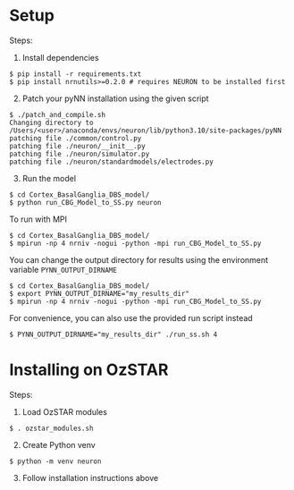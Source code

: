 # Setup
Steps:

1) Install dependencies
```shell
$ pip install -r requirements.txt
$ pip install nrnutils>=0.2.0 # requires NEURON to be installed first
```

2) Patch your pyNN installation using the given script
```shell
$ ./patch_and_compile.sh
Changing directory to /Users/<user>/anaconda/envs/neuron/lib/python3.10/site-packages/pyNN
patching file ./common/control.py
patching file ./neuron/__init__.py
patching file ./neuron/simulator.py
patching file ./neuron/standardmodels/electrodes.py
```

3) Run the model
```shell
$ cd Cortex_BasalGanglia_DBS_model/
$ python run_CBG_Model_to_SS.py neuron
```

To run with MPI
```shell
$ cd Cortex_BasalGanglia_DBS_model/
$ mpirun -np 4 nrniv -nogui -python -mpi run_CBG_Model_to_SS.py
```

You can change the output directory for results using the environment variable `PYNN_OUTPUT_DIRNAME`
```shell
$ cd Cortex_BasalGanglia_DBS_model/
$ export PYNN_OUTPUT_DIRNAME="my_results_dir"
$ mpirun -np 4 nrniv -nogui -python -mpi run_CBG_Model_to_SS.py
```

For convenience, you can also use the provided run script instead
```shell
$ PYNN_OUTPUT_DIRNAME="my_results_dir" ./run_ss.sh 4
```

# Installing on OzSTAR
Steps:

1) Load OzSTAR modules
```shell
$ . ozstar_modules.sh
```

2) Create Python venv
```shell
$ python -m venv neuron
```

3) Follow installation instructions above
